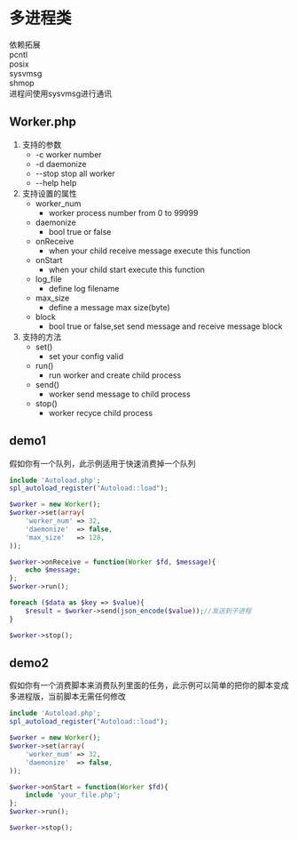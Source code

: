 # 多进程类

依赖拓展<br/>
pcntl<br/>
posix<br/>
sysvmsg<br/>
shmop<br/>
进程间使用sysvmsg进行通讯<br/>
## Worker.php
1. 支持的参数
   * -c <number>    worker number
   * -d             daemonize
   * --stop         stop all worker
   * --help         help
2. 支持设置的属性
   * worker_num
      * worker process number from 0 to 99999
   * daemonize
      * bool true or false
   * onReceive
      * when your child receive message execute this function
   * onStart
      * when your child start execute this function
   * log_file
      * define log filename
   * max_size
      * define a message max size(byte)
   * block
      * bool true or false,set send message and receive message block
3. 支持的方法
   * set()
      * set your config valid
   * run()
      * run worker and create child process
   * send()
      * worker send message to child process
   * stop()
      * worker recyce child process

## demo1

假如你有一个队列，此示例适用于快速消费掉一个队列
```php
include 'Autoload.php';
spl_autoload_register("Autoload::load");

$worker = new Worker();
$worker->set(array(
    'worker_num' => 32,
    'daemonize'  => false,
    'max_size'   => 128,
));

$worker->onReceive = function(Worker $fd, $message){
    echo $message;
};
$worker->run();

foreach ($data as $key => $value){
    $result = $worker->send(json_encode($value));//发送到子进程
}

$worker->stop();
```
## demo2

假如你有一个消费脚本来消费队列里面的任务，此示例可以简单的把你的脚本变成多进程版，当前脚本无需任何修改
```php
include 'Autoload.php';
spl_autoload_register("Autoload::load");

$worker = new Worker();
$worker->set(array(
    'worker_num' => 32,
    'daemonize'  => false,
));

$worker->onStart = function(Worker $fd){
    include 'your_file.php';
};
$worker->run();

$worker->stop();
```
